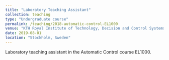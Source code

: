 ```yaml
---
title: "Laboratory Teaching Assistant"
collection: teaching
type: "Undergraduate course"
permalink: /teaching/2018-automatic-control-EL1000
venue: "KTH Royal Institute of Technology, Decision and Control Systems"
date: 2019-08-01
location: "Stockholm, Sweden"
---
```


Laboratory teaching assistant in the Automatic Control course EL1000.
